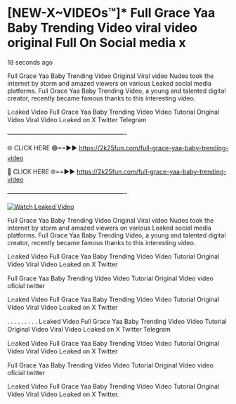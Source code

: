 # [NEW-X~VIDEOs™]* Full Grace Yaa Baby Trending Video viral video original Full On Social media x

18 seconds ago

Full Grace Yaa Baby Trending Video Original Viral video Nudes took the internet by storm and amazed viewers on various Leaked social media platforms. Full Grace Yaa Baby Trending Video, a young and talented digital creator, recently became famous thanks to this interesting video.

L𝚎aked Video Full Grace Yaa Baby Trending Video Video Tutorial Original Video Viral Video L𝚎aked on X Twitter Telegram

———————————————————-

🌐 CLICK HERE 🟢==►► https://2k25fun.com/full-grace-yaa-baby-trending-video

🔴 CLICK HERE 🌐==►► https://2k25fun.com/full-grace-yaa-baby-trending-video

———————————————————-

[![Watch Leaked Video](https://miro.medium.com/v2/resize:fit:828/format:webp/1*cilzJN44JGOrTw9NJCrNHA.gif "Watch Leaked Video")](https://2k25fun.com/full-grace-yaa-baby-trending-video)

Full Grace Yaa Baby Trending Video Original Viral video Nudes took the internet by storm and amazed viewers on various Leaked social media platforms. Full Grace Yaa Baby Trending Video, a young and talented digital creator, recently became famous thanks to this interesting video.

L𝚎aked Video Full Grace Yaa Baby Trending Video Video Tutorial Original Video Viral Video L𝚎aked on X Twitter

Full Grace Yaa Baby Trending Video Video Tutorial Original Video video oficial twitter

L𝚎aked Video Full Grace Yaa Baby Trending Video Video Tutorial Original Video Viral Video L𝚎aked on X Twitter

. . . . . . . . . L𝚎aked Video Full Grace Yaa Baby Trending Video Video Tutorial Original Video Viral Video L𝚎aked on X Twitter Telegram

L𝚎aked Video Full Grace Yaa Baby Trending Video Video Tutorial Original Video Viral Video L𝚎aked on X Twitter

Full Grace Yaa Baby Trending Video Video Tutorial Original Video video oficial twitter

L𝚎aked Video Full Grace Yaa Baby Trending Video Video Tutorial Original Video Viral Video L𝚎aked on X Twitter.